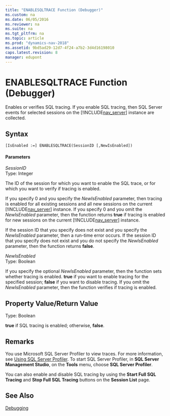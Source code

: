 ```yaml
---
title: "ENABLESQLTRACE Function (Debugger)"
ms.custom: na
ms.date: 06/05/2016
ms.reviewer: na
ms.suite: na
ms.tgt_pltfrm: na
ms.topic: article
ms.prod: "dynamics-nav-2018"
ms.assetid: 9bd5ad29-12d7-4f24-a7b2-3d4d16198010
caps.latest.revision: 8
manager: edupont
---
```

# ENABLESQLTRACE Function (Debugger)
Enables or verifies SQL tracing. If you enable SQL tracing, then SQL Server events for selected sessions on the [!INCLUDE[nav_server](includes/nav_server_md.md)] instance are collected.  
  
## Syntax  
  
```  
[IsEnabled :=] ENABLESQLTRACE(SessionID [,NewIsEnabled])  
```  
  
#### Parameters  
 *SessionID*  
 Type: Integer  
  
 The ID of the session for which you want to enable the SQL trace, or for which you want to verify if tracing is enabled.  
  
 If you specify 0 and you specify the *NewIsEnabled* parameter, then tracing is enabled for all existing sessions and all new sessions on the current [!INCLUDE[nav_server](includes/nav_server_md.md)] instance. If you specify 0 and you omit the *NewIsEnabled* parameter, then the function returns **true** if tracing is enabled for new sessions on the current [!INCLUDE[nav_server](includes/nav_server_md.md)] instance.  
  
 If the session ID that you specify does not exist and you specify the *NewIsEnabled* parameter, then a run-time error occurs. If the session ID that you specify does not exist and you do not specify the *NewIsEnabled* parameter, then the function returns **false**.  
  
 *NewIsEnabled*  
 Type: Boolean  
  
 If you specify the optional *NewIsEnabled* parameter, then the function sets whether tracing is enabled. **true** if you want to enable tracing for the specified session; **false** if you want to disable tracing. If you omit the *NewIsEnabled* parameter, then the function verifies if tracing is enabled.  
  
## Property Value/Return Value  
 Type: Boolean  
  
 **true** if SQL tracing is enabled; otherwise, **false**.  
  
## Remarks  
 You use Microsoft SQL Server Profiler to view traces. For more information, see [Using SQL Server Profiler](http://go.microsoft.com/fwlink/?LinkId=257789). To start SQL Server Profiler, in **SQL Server Management Studio**, on the **Tools** menu, choose **SQL Server Profiler**.  
  
 You can also enable and disable SQL tracing by using the **Start Full SQL Tracing** and **Stop Full SQL Tracing** buttons on the **Session List** page.  
  
## See Also  
 [Debugging](Debugging.md)